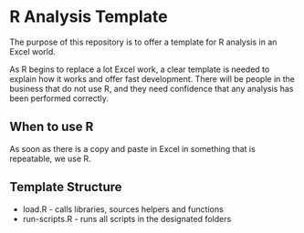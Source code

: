 # R Analysis Template

The purpose of this repository is to offer a template for R analysis in an Excel world.

As R begins to replace a lot Excel work, a clear template is needed to explain how it works and offer fast development. There will be people in the business that do not use R, and they need confidence that any analysis has been performed correctly.

## When to use R

As soon as there is a copy and paste in Excel in something that is repeatable, we use R.

## Template Structure

* load.R - calls libraries, sources helpers and functions
* run-scripts.R - runs all scripts in the designated folders
